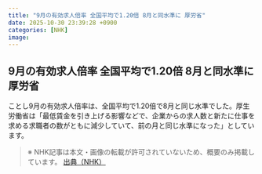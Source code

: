 ```yaml
---
title: "9月の有効求人倍率 全国平均で1.20倍 8月と同水準に 厚労省"
date: 2025-10-30 23:39:28 +0900
categories: [NHK]
image: 
---
```

## 9月の有効求人倍率 全国平均で1.20倍 8月と同水準に 厚労省

ことし9月の有効求人倍率は、全国平均で1.20倍で8月と同じ水準でした。厚生労働省は「最低賃金を引き上げる影響などで、企業からの求人数と新たに仕事を求める求職者の数がともに減少していて、前の月と同じ水準になった」としています。

> ※ NHK記事は本文・画像の転載が許可されていないため、概要のみ掲載しています。
[出典（NHK）](http://www3.nhk.or.jp/news/html/20251031/k10014963881000.html)
